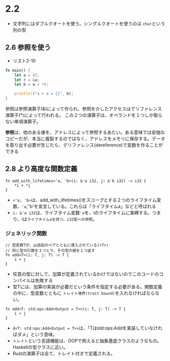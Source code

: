 # 2.2
- 文字列にはダブルクオートを使う。シングルクオートを使うのは `char`という別の型

## 2.6 参照を使う
- リスト2-10

```rust
fn main() {
    let a = 42;
    let r = &a;
    let b = a + *r;

    println!("a + a = {}", b);
}
```

参照は参照演算子(&)によって作られ、参照を介したアクセスはでリファレンス演算子(*)によって行われる。
この２つの演算子は、オペランドを１つしか取らない単項演算子。

**参照**は、他のある値を、アドレスによって参照するあたい。ある意味では安価なコピーだが、本当に複製するのではなく、アドレスをメモリに保存する。データを取り出す必要が生じたら、デリファレンス(dereference)で変数を作ることができる

## 2.8 より高度な関数定義
```rust:2-13｜明示的なライフタイム注釈を持つ関数シグネイチャ
fn add_with_lifetimes<'a, 'b>(i: &'a i32, j: &'b i32) -> i32 {
	*i + *j
}
```
- `<'a, 'b>`は、add_with_lifetimes()をスコープとする２つのライフタイム変数、`'a`,''b'を宣言している。これらは「ライフタイムa」などと呼ばれる
- `i: &'a i32`は、ライフタイム変数`'a`を、iのライフタイムに束縛する。つまり、iは`ライフタイムaを持つ、i32型への参照`。

### ジェネリック関数
```rust:2-15｜ジェネリック関数のシグネチャ
// 型変数Tが、山括弧のペアとともに導入されている(<T>)
// 同じ型の引数を２つとり、その型の値を１つ返す
fn add<T>(i: T, j: T) -> T {
	i + j
}
```
- 任意の型に対して、加算が定義されているわけではないのでこのコードのコンパイルは失敗する
- 型Tには、加算の実装が必要だという条件を指定する必要がある。関数定義の中に、型変数とともに `トレイト境界(trait bound)`を入れなければならない。

```rust:2-16｜トレイト境界を持つジェネリック関数の型シグネチャ
fn add<T: std:ops:Add<Output = T>>(i: T, j: T) -> T {
	i + j
}
```
- `d<T: std:ops:Add<Output = T>>`は、「Tはstd:ops:Addを実装していなければダメ」という意味。
- `トレイト`という言語機能は、OOPで例えると抽象基底クラスのようなもの。Haskellの型クラスに近い。
- Rustの演算子は全て、トレイト付きで定義される。